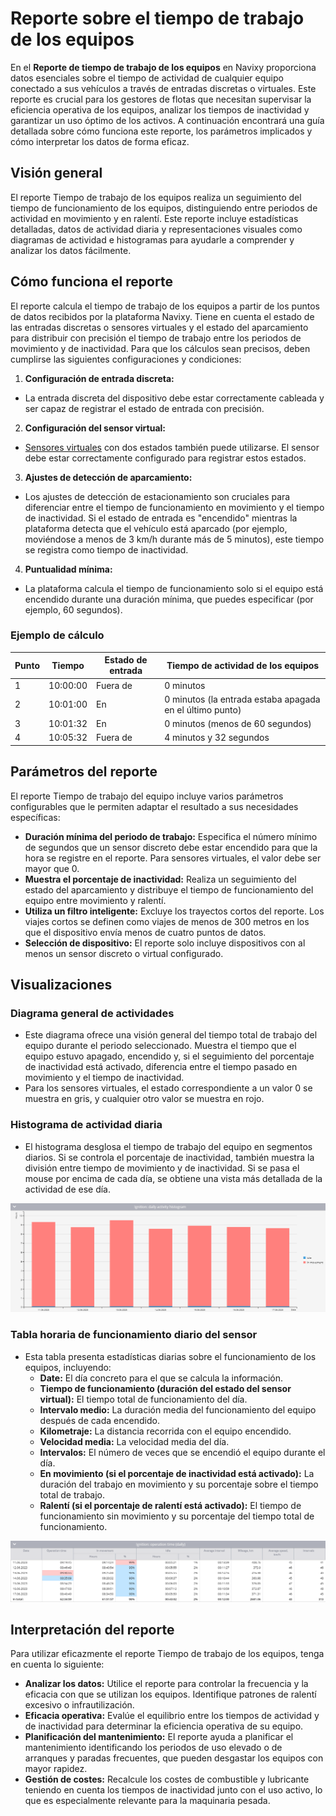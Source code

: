 # Reporte sobre el tiempo de trabajo de los equipos

En el **Reporte de tiempo de trabajo de los equipos** en Navixy proporciona datos esenciales sobre el tiempo de actividad de cualquier equipo conectado a sus vehículos a través de entradas discretas o virtuales. Este reporte es crucial para los gestores de flotas que necesitan supervisar la eficiencia operativa de los equipos, analizar los tiempos de inactividad y garantizar un uso óptimo de los activos. A continuación encontrará una guía detallada sobre cómo funciona este reporte, los parámetros implicados y cómo interpretar los datos de forma eficaz.

## Visión general

El reporte Tiempo de trabajo de los equipos realiza un seguimiento del tiempo de funcionamiento de los equipos, distinguiendo entre periodos de actividad en movimiento y en ralentí. Este reporte incluye estadísticas detalladas, datos de actividad diaria y representaciones visuales como diagramas de actividad e histogramas para ayudarle a comprender y analizar los datos fácilmente.

## Cómo funciona el reporte

El reporte calcula el tiempo de trabajo de los equipos a partir de los puntos de datos recibidos por la plataforma Navixy. Tiene en cuenta el estado de las entradas discretas o sensores virtuales y el estado del aparcamiento para distribuir con precisión el tiempo de trabajo entre los periodos de movimiento y de inactividad. Para que los cálculos sean precisos, deben cumplirse las siguientes configuraciones y condiciones:

1. **Configuración de entrada discreta:**
  - La entrada discreta del dispositivo debe estar correctamente cableada y ser capaz de registrar el estado de entrada con precisión.
2. **Configuración del sensor virtual:**
  - [Sensores virtuales](../../dispositivos-y-ajustes/sensores-de-vehculos/sensores-virtuales.md) con dos estados también puede utilizarse. El sensor debe estar correctamente configurado para registrar estos estados.
3. **Ajustes de detección de aparcamiento:**
  - Los ajustes de detección de estacionamiento son cruciales para diferenciar entre el tiempo de funcionamiento en movimiento y el tiempo de inactividad. Si el estado de entrada es "encendido" mientras la plataforma detecta que el vehículo está aparcado (por ejemplo, moviéndose a menos de 3 km/h durante más de 5 minutos), este tiempo se registra como tiempo de inactividad.
4. **Puntualidad mínima:**
  - La plataforma calcula el tiempo de funcionamiento solo si el equipo está encendido durante una duración mínima, que puedes especificar (por ejemplo, 60 segundos).

### Ejemplo de cálculo

| Punto | Tiempo | Estado de entrada | Tiempo de actividad de los equipos |
| --- | --- | --- | --- |
| 1   | 10:00:00 | Fuera de | 0 minutos |
| 2   | 10:01:00 | En  | 0 minutos (la entrada estaba apagada en el último punto) |
| 3   | 10:01:32 | En  | 0 minutos (menos de 60 segundos) |
| 4   | 10:05:32 | Fuera de | 4 minutos y 32 segundos |

## Parámetros del reporte

El reporte Tiempo de trabajo del equipo incluye varios parámetros configurables que le permiten adaptar el resultado a sus necesidades específicas:

- **Duración mínima del periodo de trabajo:** Especifica el número mínimo de segundos que un sensor discreto debe estar encendido para que la hora se registre en el reporte. Para sensores virtuales, el valor debe ser mayor que 0.
- **Muestra el porcentaje de inactividad:** Realiza un seguimiento del estado del aparcamiento y distribuye el tiempo de funcionamiento del equipo entre movimiento y ralentí.
- **Utiliza un filtro inteligente:** Excluye los trayectos cortos del reporte. Los viajes cortos se definen como viajes de menos de 300 metros en los que el dispositivo envía menos de cuatro puntos de datos.
- **Selección de dispositivo:** El reporte solo incluye dispositivos con al menos un sensor discreto o virtual configurado.

## Visualizaciones

### Diagrama general de actividades

- Este diagrama ofrece una visión general del tiempo total de trabajo del equipo durante el periodo seleccionado. Muestra el tiempo que el equipo estuvo apagado, encendido y, si el seguimiento del porcentaje de inactividad está activado, diferencia entre el tiempo pasado en movimiento y el tiempo de inactividad.
- Para los sensores virtuales, el estado correspondiente a un valor 0 se muestra en gris, y cualquier otro valor se muestra en rojo.

### Histograma de actividad diaria

- El histograma desglosa el tiempo de trabajo del equipo en segmentos diarios. Si se controla el porcentaje de inactividad, también muestra la división entre tiempo de movimiento y de inactividad. Si se pasa el mouse por encima de cada día, se obtiene una vista más detallada de la actividad de ese día.

![image-20240815-010538.png](attachments/image-20240815-010538.png)

### Tabla horaria de funcionamiento diario del sensor

- Esta tabla presenta estadísticas diarias sobre el funcionamiento de los equipos, incluyendo:
  - **Date:** El día concreto para el que se calcula la información.
  - **Tiempo de funcionamiento (duración del estado del sensor virtual):** El tiempo total de funcionamiento del día.
  - **Intervalo medio:** La duración media del funcionamiento del equipo después de cada encendido.
  - **Kilometraje:** La distancia recorrida con el equipo encendido.
  - **Velocidad media:** La velocidad media del día.
  - **Intervalos:** El número de veces que se encendió el equipo durante el día.
  - **En movimiento (si el porcentaje de inactividad está activado):** La duración del trabajo en movimiento y su porcentaje sobre el tiempo total de trabajo.
  - **Ralentí (si el porcentaje de ralentí está activado):** El tiempo de funcionamiento sin movimiento y su porcentaje del tiempo total de funcionamiento.

![image-20240815-010619.png](attachments/image-20240815-010619.png)

## Interpretación del reporte

Para utilizar eficazmente el reporte Tiempo de trabajo de los equipos, tenga en cuenta lo siguiente:

- **Analizar los datos:** Utilice el reporte para controlar la frecuencia y la eficacia con que se utilizan los equipos. Identifique patrones de ralentí excesivo o infrautilización.
- **Eficacia operativa:** Evalúe el equilibrio entre los tiempos de actividad y de inactividad para determinar la eficiencia operativa de su equipo.
- **Planificación del mantenimiento:** El reporte ayuda a planificar el mantenimiento identificando los periodos de uso elevado o de arranques y paradas frecuentes, que pueden desgastar los equipos con mayor rapidez.
- **Gestión de costes:** Recalcule los costes de combustible y lubricante teniendo en cuenta los tiempos de inactividad junto con el uso activo, lo que es especialmente relevante para la maquinaria pesada.